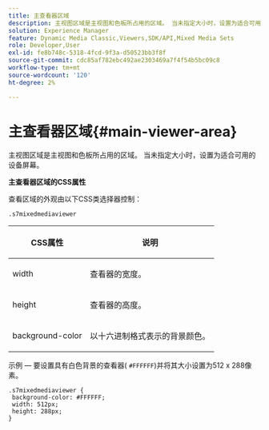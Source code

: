 ```yaml
---
title: 主查看器区域
description: 主视图区域是主视图和色板所占用的区域。 当未指定大小时，设置为适合可用的设备屏幕。
solution: Experience Manager
feature: Dynamic Media Classic,Viewers,SDK/API,Mixed Media Sets
role: Developer,User
exl-id: fe8b748c-5318-4fcd-9f3a-d50523bb3f8f
source-git-commit: cdc85af782ebc492ae2303469a7f4f54b5bc09c8
workflow-type: tm+mt
source-wordcount: '120'
ht-degree: 2%

---
```


# 主查看器区域{#main-viewer-area}

主视图区域是主视图和色板所占用的区域。 当未指定大小时，设置为适合可用的设备屏幕。

<!--<a id="section_061E550C1C1D4DB2BD663A898895B38C"></a>-->

**主查看器区域的CSS属性**

查看区域的外观由以下CSS类选择器控制：

```
.s7mixedmediaviewer 
```

<table id="table_94EE3F5BBE4547C0B4943471CEE7EDE4"> 
 <thead> 
  <tr> 
   <th colname="col1" class="entry"> <p> CSS属性 </p> </th> 
   <th colname="col2" class="entry"> <p>说明 </p> </th> 
  </tr> 
 </thead>
 <tbody> 
  <tr> 
   <td colname="col1"> <p> <span class="codeph"> width </span> </p> </td> 
   <td colname="col2"> <p>查看器的宽度。 </p> </td> 
  </tr> 
  <tr> 
   <td colname="col1"> <p> <span class="codeph"> height </span> </p> </td> 
   <td colname="col2"> <p>查看器的高度。 </p> </td> 
  </tr> 
  <tr> 
   <td colname="col1"> <p> <span class="codeph"> background-color </span> </p> </td> 
   <td colname="col2"> <p> 以十六进制格式表示的背景颜色。 </p> </td> 
  </tr> 
 </tbody> 
</table>

示例 — 要设置具有白色背景的查看器( `#FFFFFF`)并将其大小设置为512 x 288像素。

```
.s7mixedmediaviewer { 
 background-color: #FFFFFF; 
 width: 512px; 
 height: 288px;  
}
```
